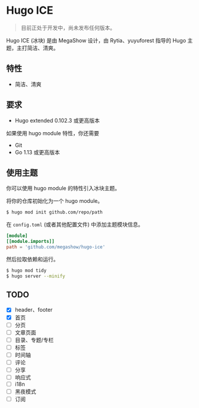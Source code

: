# Hugo ICE

> 目前正处于开发中，尚未发布任何版本。

Hugo ICE (冰块) 是由 MegaShow 设计，由 Rytia、yuyuforest 指导的 Hugo 主题，主打简洁、清爽。

## 特性

- 简洁、清爽

## 要求

- Hugo extended 0.102.3 或更高版本

如果使用 hugo module 特性，你还需要

- Git
- Go 1.13 或更高版本

## 使用主题

你可以使用 hugo module 的特性引入冰块主题。

将你的仓库初始化为一个 hugo module。

```sh
$ hugo mod init github.com/repo/path
```

在 `config.toml` (或者其他配置文件) 中添加主题模块信息。

```toml
[module]
[[module.imports]]
path = 'github.com/megashow/hugo-ice'
```

然后拉取依赖和运行。

```sh
$ hugo mod tidy
$ hugo server --minify
```

## TODO

- [x] header、footer
- [x] 首页
- [ ] 分页
- [ ] 文章页面
- [ ] 目录、专题/专栏
- [ ] 标签
- [ ] 时间轴
- [ ] 评论
- [ ] 分享
- [ ] 响应式
- [ ] i18n
- [ ] 黑夜模式
- [ ] 订阅
